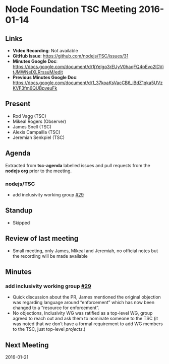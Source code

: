 # Node Foundation TSC Meeting 2016-01-14

## Links

* **Video Recording**: Not available
* **GitHub Issue**: https://github.com/nodejs/TSC/issues/31
* **Minutes Google Doc**: <https://docs.google.com/document/d/1jYeIgo3rEUyV0haqFQ4pEvo2lDVitJMWNeIXLRrssuM/edit>
* **Previous Minutes Google Doc**: https://docs.google.com/document/d/1_37koaKsVacCB6_iBdZ1qka5UVzKVF3fm6QUBpveuFk

## Present

* Rod Vagg (TSC)
* Mikeal Rogers (Observer)
* James Snell (TSC)
* Alexis Campailla (TSC)
* Jeremiah Senkpiel (TSC)

## Agenda

Extracted from **tsc-agenda** labelled issues and pull requests from the **nodejs org** prior to the meeting.

### nodejs/TSC

* add inclusivity working group [#29](https://github.com/nodejs/TSC/pull/29)


## Standup

* Skipped


## Review of last meeting


* Small meeting, only James, Mikeal and Jeremiah, no official notes but the recording will be made available


## Minutes

### add inclusivity working group [#29](https://github.com/nodejs/TSC/pull/29)

* Quick discussion about the PR, James mentioned the original objection was regarding language around “enforcement” which has now been changed to a “resource for enforcement”.
* No objections, Inclusivity WG was ratified as a top-level WG, group agreed to reach out and ask them to nominate someone to the TSC (it was noted that we don’t have a formal requirement to add WG members to the TSC, just top-level _projects_.)

## Next Meeting

2016-01-21

